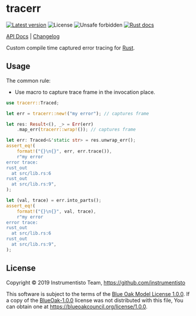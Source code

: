 tracerr
=======

[![Latest version](https://img.shields.io/crates/v/tracerr)](https://crates.io/crates/tracerr)
![License](https://img.shields.io/crates/l/tracerr)
![Unsafe forbidden](https://img.shields.io/badge/unsafe-forbidden-success.svg)
[![Rust docs](https://img.shields.io/badge/api-rustdoc-blue.svg)](https://docs.rs/tracerr)

[API Docs](https://docs.rs/tracerr) |
[Changelog](https://github.com/instrumentisto/tracerr-rs/blob/master/CHANGELOG.md)

Custom compile time captured error tracing for [Rust].




## Usage

The common rule:
- Use macro to capture trace frame in the invocation place.

```rust
use tracerr::Traced;

let err = tracerr::new!("my error"); // captures frame

let res: Result<(), _> = Err(err)
    .map_err(tracerr::wrap!()); // captures frame

let err: Traced<&'static str> = res.unwrap_err();
assert_eq!(
    format!("{}\n{}", err, err.trace()),
    r"my error
error trace:
rust_out
  at src/lib.rs:6
rust_out
  at src/lib.rs:9",
);

let (val, trace) = err.into_parts();
assert_eq!(
    format!("{}\n{}", val, trace),
    r"my error
error trace:
rust_out
  at src/lib.rs:6
rust_out
  at src/lib.rs:9",
);
```




## License

Copyright © 2019 Instrumentisto Team, https://github.com/instrumentisto

This software is subject to the terms of the [Blue Oak Model License 1.0.0](https://github.com/instrumentisto/tracerr-rs/blob/master/LICENSE.md). If a copy of the [BlueOak-1.0.0](https://spdx.org/licenses/BlueOak-1.0.0.html) license was not distributed with this file, You can obtain one at https://blueoakcouncil.org/license/1.0.0.





[Rust]: https://rust-lang.org
